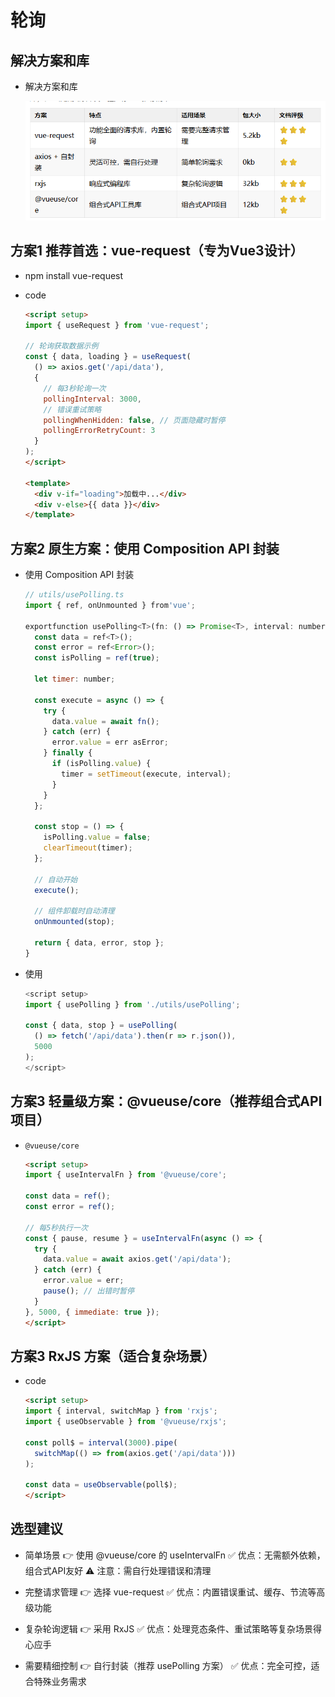 # 轮询

## 解决方案和库

+ 解决方案和库

  ![alt text](images/解决方案.png)

## 方案1 推荐首选：vue-request（专为Vue3设计）

+ npm install vue-request

+ code

  ```html
  <script setup>
  import { useRequest } from 'vue-request';

  // 轮询获取数据示例
  const { data, loading } = useRequest(
    () => axios.get('/api/data'),
    {
      // 每3秒轮询一次
      pollingInterval: 3000,
      // 错误重试策略
      pollingWhenHidden: false, // 页面隐藏时暂停
      pollingErrorRetryCount: 3
    }
  );
  </script>

  <template>
    <div v-if="loading">加载中...</div>
    <div v-else>{{ data }}</div>
  </template>
  ```

## 方案2 原生方案：使用 Composition API 封装

+ 使用 Composition API 封装

  ```js
  // utils/usePolling.ts
  import { ref, onUnmounted } from'vue';

  exportfunction usePolling<T>(fn: () => Promise<T>, interval: number) {
    const data = ref<T>();
    const error = ref<Error>();
    const isPolling = ref(true);

    let timer: number;

    const execute = async () => {
      try {
        data.value = await fn();
      } catch (err) {
        error.value = err asError;
      } finally {
        if (isPolling.value) {
          timer = setTimeout(execute, interval);
        }
      }
    };

    const stop = () => {
      isPolling.value = false;
      clearTimeout(timer);
    };

    // 自动开始
    execute();

    // 组件卸载时自动清理
    onUnmounted(stop);

    return { data, error, stop };
  }
  ```

+ 使用

  ```js
  <script setup>
  import { usePolling } from './utils/usePolling';

  const { data, stop } = usePolling(
    () => fetch('/api/data').then(r => r.json()),
    5000
  );
  </script>
  ```

## 方案3 轻量级方案：@vueuse/core（推荐组合式API项目）

+ `@vueuse/core`

  ```html
  <script setup>
  import { useIntervalFn } from '@vueuse/core';

  const data = ref();
  const error = ref();

  // 每5秒执行一次
  const { pause, resume } = useIntervalFn(async () => {
    try {
      data.value = await axios.get('/api/data');
    } catch (err) {
      error.value = err;
      pause(); // 出错时暂停
    }
  }, 5000, { immediate: true });
  </script>
  ```

## 方案3 RxJS 方案（适合复杂场景）

+ code

  ```html
  <script setup>
  import { interval, switchMap } from 'rxjs';
  import { useObservable } from '@vueuse/rxjs';

  const poll$ = interval(3000).pipe(
    switchMap(() => from(axios.get('/api/data')))
  );

  const data = useObservable(poll$);
  </script>
  ```

## 选型建议

+ 简单场景
  👉 使用 @vueuse/core 的 useIntervalFn
  ✅ 优点：无需额外依赖，组合式API友好
  ⚠️ 注意：需自行处理错误和清理

+ 完整请求管理
  👉 选择 vue-request
  ✅ 优点：内置错误重试、缓存、节流等高级功能

+ 复杂轮询逻辑
  👉 采用 RxJS
  ✅ 优点：处理竞态条件、重试策略等复杂场景得心应手

+ 需要精细控制
  👉 自行封装（推荐 usePolling 方案）
  ✅ 优点：完全可控，适合特殊业务需求








